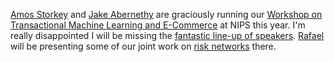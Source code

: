 [Amos Storkey](http://homepages.inf.ed.ac.uk/amos/) and [Jake Abernethy](http://web.eecs.umich.edu/~jabernet/) are graciously running our [Workshop on Transactional Machine Learning and E-Commerce](http://workshops.inf.ed.ac.uk/ml/nipstransactional/) at NIPS this year. I'm really disappointed I will be missing the [fantastic line-up of speakers](http://workshops.inf.ed.ac.uk/ml/nipstransactional/). [Rafael](http://people.seas.harvard.edu/~raf/) will be presenting some of our joint work on [risk networks](http://arxiv.org/abs/1410.0413) there.
